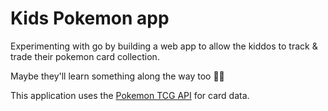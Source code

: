 # Kids Pokemon app

Experimenting with go by building a web app to allow the kiddos to track & trade their pokemon card collection.

Maybe they'll learn something along the way too 🤷‍♂️

This application uses the [Pokemon TCG API](https://docs.pokemontcg.io/) for card data.